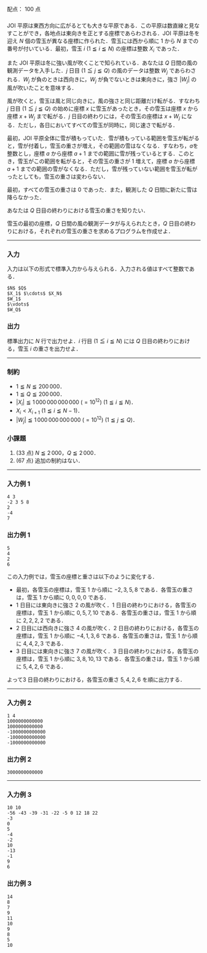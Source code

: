 配点： $100$ 点

###

JOI 平原は東西方向に広がるとても大きな平原である．この平原は数直線と見なすことができ，各地点は東向きを正とする座標であらわされる．JOI 平原は冬を迎え $N$ 個の雪玉が異なる座標に作られた．雪玉には西から順に $1$ から $N$ までの番号が付いている．最初，雪玉 $i$ ($1 \leqq i \leqq N$) の座標は整数 $X_i$ であった．

また JOI 平原は冬に強い風が吹くことで知られている．あなたは $Q$ 日間の風の観測データを入手した．$j$ 日目 ($1 \leqq j \leqq Q$) の風のデータは整数 $W_j$ であらわされる．$W_j$ が負のときは西向きに，$W_j$ が負でないときは東向きに，強さ $\lvert W_j \rvert$ の風が吹いたことを意味する．

風が吹くと，雪玉は風と同じ向きに，風の強さと同じ距離だけ転がる．すなわち $j$ 日目 ($1 \leqq j \leqq Q$) の始めに座標 $x$ に雪玉があったとき，その雪玉は座標 $x$ から座標 $x + W_j$ まで転がる．$j$ 日目の終わりには，その雪玉の座標は $x + W_j$ になる．ただし，各日においてすべての雪玉が同時に，同じ速さで転がる．

最初，JOI 平原全体に雪が積もっていた．雪が積もっている範囲を雪玉が転がると，雪が付着し，雪玉の重さが増え，その範囲の雪はなくなる．すなわち，$a$を整数とし，座標 $a$ から座標 $a + 1$ までの範囲に雪が残っているとする．このとき，雪玉がこの範囲を転がると，その雪玉の重さが $1$ 増えて，座標 $a$ から座標 $a + 1$ までの範囲の雪がなくなる．ただし，雪が残っていない範囲を雪玉が転がったとしても，雪玉の重さは変わらない．

最初，すべての雪玉の重さは $0$ であった．また，観測した $Q$ 日間に新たに雪は降らなかった．

あなたは $Q$ 日目の終わりにおける雪玉の重さを知りたい．

雪玉の最初の座標，$Q$ 日間の風の観測データが与えられたとき，$Q$ 日目の終わりにおける，それぞれの雪玉の重さを求めるプログラムを作成せよ．

---

### 入力

入力は以下の形式で標準入力から与えられる．入力される値はすべて整数である．
~~~
$N$ $Q$
$X_1$ $\cdots$ $X_N$
$W_1$
$\vdots$
$W_Q$
~~~

### 出力

標準出力に $N$ 行で出力せよ．$i$ 行目 ($1 \leqq i \leqq N$) には $Q$ 日目の終わりにおける，雪玉 $i$ の重さを出力せよ．

---

### 制約

- $1 \leqq N \leqq 200\,000$．
- $1 \leqq Q \leqq 200\,000$．
- $\lvert X_i \rvert \leqq 1\,000\,000\,000\,000 \ (= 10^{12})$ ($1 \leqq i \leqq N$)．
- $X_i < X_{i + 1}$ ($1 \leqq i \leqq N - 1$)．
- $\lvert W_j \rvert \leqq 1\,000\,000\,000\,000 \ (= 10^{12})$ ($1 \leqq j \leqq Q$)．

### 小課題

1. ($33$ 点) $N \leqq 2\,000$，$Q \leqq 2\,000$．
2. ($67$ 点) 追加の制約はない．

---

### 入力例 1

~~~
4 3
-2 3 5 8
2
-4
7
~~~

### 出力例 1

~~~
5
4
2
6
~~~

この入力例では，雪玉の座標と重さは以下のように変化する．

- 最初，各雪玉の座標は，雪玉 $1$ から順に $-2, 3, 5, 8$ である．各雪玉の重さは，雪玉 $1$ から順に $0, 0, 0, 0$ である．
- $1$ 日目には東向きに強さ $2$ の風が吹く．$1$ 日目の終わりにおける，各雪玉の座標は，雪玉 $1$ から順に $0, 5, 7, 10$ である．各雪玉の重さは，雪玉 $1$ から順に $2, 2, 2, 2$ である．
- $2$ 日目には西向きに強さ $4$ の風が吹く．$2$ 日目の終わりにおける，各雪玉の座標は，雪玉 $1$ から順に $-4, 1, 3, 6$ である．各雪玉の重さは，雪玉 $1$ から順に $4, 4, 2, 3$ である．
- $3$ 日目には東向きに強さ $7$ の風が吹く．$3$ 日目の終わりにおける，各雪玉の座標は，雪玉 $1$ から順に $3, 8, 10, 13$ である．各雪玉の重さは，雪玉 $1$ から順に $5, 4, 2, 6$ である．

よって$3$ 日目の終わりにおける，各雪玉の重さ $5, 4, 2, 6$ を順に出力する．

---

### 入力例 2

~~~
1 4
1000000000000
1000000000000
-1000000000000
-1000000000000
-1000000000000
~~~

### 出力例 2

~~~
3000000000000
~~~

---

### 入力例 3

~~~
10 10
-56 -43 -39 -31 -22 -5 0 12 18 22
-3
0
5
-4
-2
10
-13
-1
9
6
~~~

### 出力例 3

~~~
14
8
7
9
11
10
9
8
5
10
~~~
